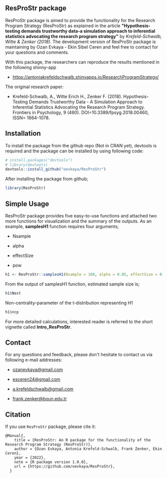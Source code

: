 ## ResProStr package

ResProStr package is aimed to provide the functionality for the Research Program Strategy (ResProStr) as explained in the article **"Hypothesis-testing demands trustworthy data-a simulation approach to inferential statistics advocating the research program strategy"** by *Krefeld-Schwalb, Witte & Zenker (2018)*. The development version of ResProStr package is maintaining by Ozan Evkaya - Ekin Sibel Ceren and feel free to contact for your questions and comments. 

With this package, the researchers can reproduce the results mentioned in the following shinny-app 

- https://antoniakrefeldschwalb.shinyapps.io/ResearchProgramStrategy/

The original research paper: 

- Krefeld-Schwalb, A., Witte Erich H., Zenker F. (2018). Hypothesis-Testing Demands Trustworthy Data - A Simulation Approach to Inferential Statistics Advocating the Research Program Strategy. Frontiers in Psychology, 9 (460). DOI=10.3389/fpsyg.2018.00460, ISSN= 1664-1078.


## Installation 

To install the package from the github repo (Not in CRAN yet), devtools is required and the package can be installed by using following code:


```r
# install.packages("devtools")
# library(devtools)
devtools::install_github("oevkaya/ResProStr")
```

After installing the package from github;

```r
library(ResProStr)
```

## Simple Usage

ResProStr package provides five easy-to-use functions and attached two more functions for visualization and the summary of the outputs. As an example, **samplesH1** function requires four arguments; 

- Nsample

- alpha

- effectSize

- pow

```r
h1 <- ResProStr::samplesH1(Nsample = 100, alpha = 0.05, effectSize = 0.1, pow = 0.95)
```

From the output of samplesH1 function, estimated sample size is; 

```r
h1$Nest
```

Non-centrality-parameter of the t-distribution representing H1

```r
h1$ncp
```

For more detailed calculations, interested reader is referred to the short vignette called **Intro_ResProStr**.

## Contact 

For any questions and feedback, please don't hesitate to contact us via following e-mail addresses:

* ozanevkaya@gmail.com

* esceren24@gmail.com

* a.krefeldschwalb@gmail.com

* frank.zenker@boun.edu.tr

## Citation 

If you use `ResProStr` package, please cite it:

```
@Manual{,
    title = {ResProStr: An R package for the functionality of the Research Program Strategy (ResProStr)},
    author = {Ozan Evkaya, Antonia Krefeld-Schwalb, Frank Zenker, Ekin Ceren},
    year = {2022},
    note = {R package version 1.0.0},
    url = {https://github.com/oevkaya/ResProStr},
  }
```





